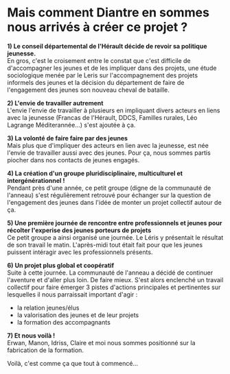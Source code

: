 # Mais comment Diantre en sommes nous arrivés à créer ce projet ?


**1) Le conseil départemental de l'Hérault décide de revoir sa politique jeunesse.**  
En gros, c'est le croisement entre le constat que c'est difficile de d'accompagner les jeunes et de les impliquer dans des projets, une étude sociologique menée par le Leris sur l'accompagnement des projets informels des jeunes et la décision du département de faire de l'engagement des jeunes son nouveau cheval de bataille.

**2) L'envie de travailler autrement**  
L'envie l'envie de travailler à plusieurs en impliquant divers acteurs en liens avec la jeunesse (Francas de l'Hérault, DDCS, Familles rurales, Léo Lagrange Méditerannée...) s'est ajoutée à ça.

**3) La volonté de faire faire par des jeunes**  
Mais plus que d'impliquer des acteurs en lien avec la jeunesse, est née l'envie de travailler aussi avec des jeunes. Pour ça, nous sommes partis piocher dans nos contacts de jeunes engagés. 

**4) La création d'un groupe pluridisciplinaire, multiculturel et intergénérationnel !**  
Pendant près d'une année, ce petit groupe (digne de la communauté de l'anneau) s'est régulièrement retrouvé pour échanger sur la question de l'engagement des jeunes dans l'idée de monter un projet collectif autour de ça. 

**5) Une première journée de rencontre entre professionnels et jeunes pour récolter l'experise des jeunes porteurs de projets**  
Ce petit groupe a ainsi organisé une journée. Le Léris y présentait le résultat de son travail le matin. L'après-midi tout était fait pour que les jeunes puissent intéragir avec les professionnels présents. 

**6) Un projet plus global et coopératif**  
Suite à cette journée. La communauté de l'anneau a décidé de continuer l'aventure et d'aller plus loin. De faire mieux. S'est alors enclenché un travail collectif pour faire émerger 3 pistes d'actions principales et pertinentes sur lesquelles il nous parraissait important d'agir : 
- la relation jeunes/élus
- la valorisation des jeunes et de leur projets
- la formation des accompagnants

**7) Et nous voilà !**  
Erwan, Manon, Idriss, Claire et moi nous sommes positionné sur la fabrication de la formation. 

Voilà, c'est comme ça que tout à commencé...
